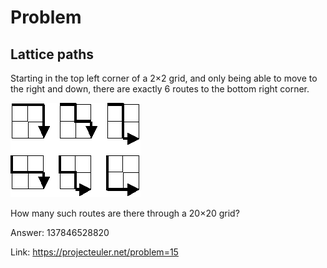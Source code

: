 Problem
===

Lattice paths
---



Starting in the top left corner of a 2×2 grid, and only being able to move to the right and down, there are exactly 6 routes to the bottom right corner.

![p015](p015.gif)

How many such routes are there through a 20×20 grid?


Answer: 137846528820

Link: https://projecteuler.net/problem=15